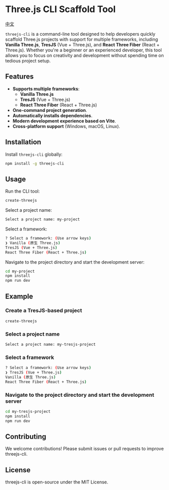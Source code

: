 # Three.js CLI Scaffold Tool

[中文](./README_zh.md)

`threejs-cli` is a command-line tool designed to help developers quickly scaffold Three.js projects with support for multiple frameworks, including **Vanilla Three.js**, **TresJS** (Vue + Three.js), and **React Three Fiber** (React + Three.js). Whether you're a beginner or an experienced developer, this tool allows you to focus on creativity and development without spending time on tedious project setup.

## Features

- **Supports multiple frameworks**:
  - **Vanilla Three.js**
  - **TresJS** (Vue + Three.js)
  - **React Three Fiber** (React + Three.js)
- **One-command project generation**.
- **Automatically installs dependencies**.
- **Modern development experience based on Vite**.
- **Cross-platform support** (Windows, macOS, Linux).

## Installation

Install `threejs-cli` globally:

```bash
npm install -g threejs-cli
```

## Usage

Run the CLI tool:

```bash
create-threejs
```

Select a project name:

```bash
Select a project name: my-project
```

Select a framework:

```bash
? Select a framework: (Use arrow keys)
❯ Vanilla (原生 Three.js)
TresJS (Vue + Three.js)
React Three Fiber (React + Three.js)
```

Navigate to the project directory and start the development server:

```bash
cd my-project
npm install
npm run dev
```

## Example

### Create a TresJS-based project

```bash
create-threejs
```

### Select a project name

```bash
Select a project name: my-tresjs-project
```

### Select a framework

```bash
? Select a framework: (Use arrow keys)
❯ TresJS (Vue + Three.js)
Vanilla (原生 Three.js)
React Three Fiber (React + Three.js)
```

### Navigate to the project directory and start the development server

```bash
cd my-tresjs-project
npm install
npm run dev
```

## Contributing

We welcome contributions! Please submit issues or pull requests to improve threejs-cli.

## License

threejs-cli is open-source under the MIT License.
